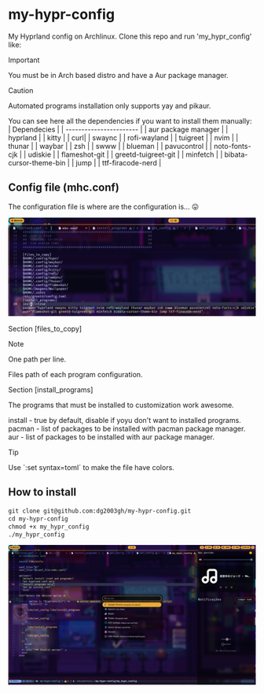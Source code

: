 # my-hypr-config

My Hyprland config on Archlinux. Clone this repo and run 'my_hypr_config' like:

> [!IMPORTANT]
> You must be in Arch based distro and have a Aur package manager.

> [!CAUTION]
> Automated programs installation only supports yay and pikaur.

You can see here all the dependencies if you want to install them manually:
| Dependecies |
| ----------------------- |
| aur package manager |
| hyprland |
| kitty |
| curl|
| swaync |
| rofi-wayland |
| tuigreet |
| nvim |
| thunar |
| waybar |
| zsh |
| swww |
| blueman |
| pavucontrol |
| noto-fonts-cjk |
| udiskie |
| flameshot-git |
| greetd-tuigreet-git |
| minfetch |
| bibata-cursor-theme-bin |
| jump |
| ttf-firacode-nerd |

## Config file (mhc.conf)

The configuration file is where are the configuration is... 😛

!["Configuration file."](./screenshots/conf_file.png)

Section [files_to_copy]

> [!NOTE]
> One path per line.

Files path of each program configuration.

Section [install_programs]

The programs that must be installed to customization work awesome.

install - true by default, disable if yoyu don't want to installed programs.
pacman - list of packages to be installed with pacman package manager.
aur - list of packages to be installed with aur package manager.

> [!TIP]
> Use ´:set syntax=toml´ to make the file have colors.

## How to install

```
git clone git@github.com:dg2003gh/my-hypr-config.git
cd my-hypr-config
chmod +x my_hypr_config
./my_hypr_config
```

!["ambient screenshot"](./screenshots/ambient.png)
